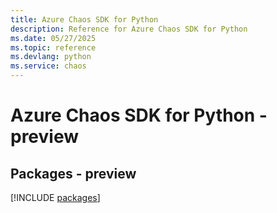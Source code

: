 ```yaml
---
title: Azure Chaos SDK for Python
description: Reference for Azure Chaos SDK for Python
ms.date: 05/27/2025
ms.topic: reference
ms.devlang: python
ms.service: chaos
---
```

# Azure Chaos SDK for Python - preview
## Packages - preview
[!INCLUDE [packages](chaos-index.md)]